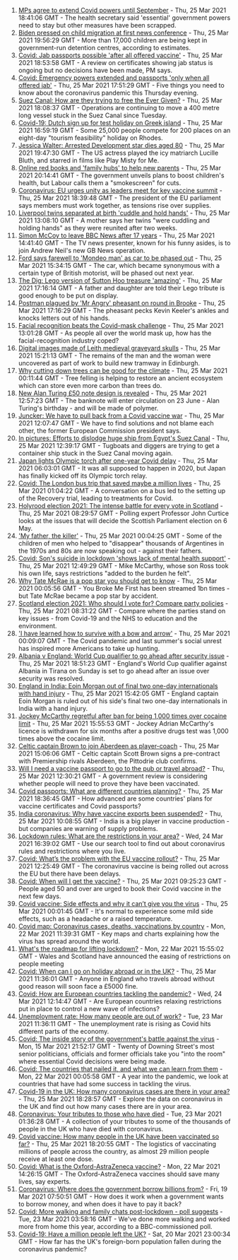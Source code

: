 1. [MPs agree to extend Covid powers until September](https://www.bbc.co.uk/news/uk-politics-56521358) - Thu, 25 Mar 2021 18:41:06 GMT - The health secretary said 'essential' government powers need to stay but other measures have been scrapped.
2. [Biden pressed on child migration at first news conference](https://www.bbc.co.uk/news/world-us-canada-56531187) - Thu, 25 Mar 2021 19:56:29 GMT - More than 17,000 children are being kept in government-run detention centres, according to estimates.
3. [Covid: Jab passports possible 'after all offered vaccine'](https://www.bbc.co.uk/news/uk-56522652) - Thu, 25 Mar 2021 18:53:58 GMT - A review on certificates showing jab status is ongoing but no decisions have been made, PM says.
4. [Covid: Emergency powers extended and passports 'only when all offered jab'](https://www.bbc.co.uk/news/uk-56526460) - Thu, 25 Mar 2021 17:51:29 GMT - Five things you need to know about the coronavirus pandemic this Thursday evening.
5. [Suez Canal: How are they trying to free the Ever Given?](https://www.bbc.co.uk/news/56523659) - Thu, 25 Mar 2021 18:08:37 GMT - Operations are continuing to move a 400 metre long vessel stuck in the Suez Canal since Tuesday.
6. [Covid-19: Dutch sign up for test holiday on Greek island](https://www.bbc.co.uk/news/world-europe-56528112) - Thu, 25 Mar 2021 16:59:19 GMT - Some 25,000 people compete for 200 places on an eight-day "tourism feasibility" holiday on Rhodes.
7. [Jessica Walter: Arrested Development star dies aged 80](https://www.bbc.co.uk/news/world-us-canada-56527688) - Thu, 25 Mar 2021 19:47:30 GMT - The US actress played the icy matriarch Lucille Bluth, and starred in films like Play Misty for Me.
8. [Online red books and 'family hubs' to help new parents](https://www.bbc.co.uk/news/uk-56525485) - Thu, 25 Mar 2021 20:14:41 GMT - The government unveils plans to boost children's health, but Labour calls them a "smokescreen" for cuts.
9. [Coronavirus: EU urges unity as leaders meet for key vaccine summit](https://www.bbc.co.uk/news/world-europe-56521318) - Thu, 25 Mar 2021 18:39:48 GMT - The president of the EU parliament says members must work together, as tensions rise over supplies.
10. [Liverpool twins separated at birth 'cuddle and hold hands'](https://www.bbc.co.uk/news/uk-england-merseyside-56523699) - Thu, 25 Mar 2021 13:08:10 GMT - A mother says her twins "were cuddling and holding hands" as they were reunited after two weeks.
11. [Simon McCoy to leave BBC News after 17 years](https://www.bbc.co.uk/news/entertainment-arts-56520791) - Thu, 25 Mar 2021 14:41:40 GMT - The TV news presenter, known for his funny asides, is to join Andrew Neil's new GB News operation.
12. [Ford says farewell to 'Mondeo man' as car to be phased out](https://www.bbc.co.uk/news/business-56526468) - Thu, 25 Mar 2021 15:34:15 GMT - The car, which became synonymous with a certain type of British motorist, will be phased out next year.
13. [The Dig: Lego version of Sutton Hoo treasure 'amazing'](https://www.bbc.co.uk/news/uk-england-suffolk-56523779) - Thu, 25 Mar 2021 17:16:14 GMT - A father and daughter are told their Lego tribute is good enough to be put on display.
14. [Postman plagued by 'Mr Angry' pheasant on round in Brooke](https://www.bbc.co.uk/news/uk-england-norfolk-56530133) - Thu, 25 Mar 2021 17:16:29 GMT - The pheasant pecks Kevin Keeler's ankles and knocks letters out of his hands.
15. [Facial recognition beats the Covid-mask challenge](https://www.bbc.co.uk/news/technology-56517033) - Thu, 25 Mar 2021 13:01:28 GMT - As people all over the world mask up, how has the facial-recognition industry coped?
16. [Digital images made of Leith medieval graveyard skulls](https://www.bbc.co.uk/news/uk-scotland-edinburgh-east-fife-56523810) - Thu, 25 Mar 2021 15:21:13 GMT - The remains of the man and the woman were uncovered as part of work to build new tramway in Edinburgh.
17. [Why cutting down trees can be good for the climate](https://www.bbc.co.uk/news/science-environment-56450965) - Thu, 25 Mar 2021 00:11:44 GMT - Tree felling is helping to restore an ancient ecosystem which can store even more carbon than trees do.
18. [New Alan Turing £50 note design is revealed](https://www.bbc.co.uk/news/business-56503741) - Thu, 25 Mar 2021 12:57:23 GMT - The banknote will enter circulation on 23 June - Alan Turing's birthday - and will be made of polymer.
19. [Juncker: We have to pull back from a Covid vaccine war](https://www.bbc.co.uk/news/world-europe-56524161) - Thu, 25 Mar 2021 12:07:47 GMT - We have to find solutions and not blame each other, the former European Commission president says.
20. [In pictures: Efforts to dislodge huge ship from Egypt's Suez Canal](https://www.bbc.co.uk/news/world-middle-east-56516151) - Thu, 25 Mar 2021 12:39:17 GMT - Tugboats and diggers are trying to get a container ship stuck in the Suez Canal moving again.
21. [Japan lights Olympic torch after one-year Covid delay](https://www.bbc.co.uk/news/world-asia-56520322) - Thu, 25 Mar 2021 06:03:01 GMT - It was all supposed to happen in 2020, but Japan has finally kicked off its Olympic torch relay.
22. [Covid: The London bus trip that saved maybe a million lives](https://www.bbc.co.uk/news/health-56508369) - Thu, 25 Mar 2021 01:04:22 GMT - A conversation on a bus led to the setting up of the Recovery trial, leading to treatments for Covid.
23. [Holyrood election 2021: The intense battle for every vote in Scotland](https://www.bbc.co.uk/news/uk-scotland-56512440) - Thu, 25 Mar 2021 08:29:57 GMT - Polling expert Professor John Curtice looks at the issues that will decide the Scottish Parliament election on 6 May.
24. ['My father, the killer'](https://www.bbc.co.uk/news/stories-51379981) - Thu, 25 Mar 2021 00:04:25 GMT - Some of the children of men who helped to "disappear" thousands of Argentines in the 1970s and 80s are now speaking out - against their fathers.
25. [Covid: Son's suicide in lockdown 'shows lack of mental health support'](https://www.bbc.co.uk/news/uk-england-south-yorkshire-56513705) - Thu, 25 Mar 2021 12:49:29 GMT - Mike McCarthy, whose son Ross took his own life, says restrictions "added to the burden he felt".
26. [Why Tate McRae is a pop star you should get to know](https://www.bbc.co.uk/news/entertainment-arts-56508538) - Thu, 25 Mar 2021 00:05:56 GMT - You Broke Me First has been streamed 1bn times - but Tate McRae became a pop star by accident.
27. [Scotland election 2021: Who should I vote for? Compare party policies](https://www.bbc.co.uk/news/uk-scotland-scotland-politics-56510773) - Thu, 25 Mar 2021 08:31:22 GMT - Compare where the parties stand on key issues - from Covid-19 and the NHS to education and the environment.
28. ['I have learned how to survive with a bow and arrow'](https://www.bbc.co.uk/news/business-56495443) - Thu, 25 Mar 2021 00:09:07 GMT - The Covid pandemic and last summer's social unrest has inspired more Americans to take up hunting.
29. [Albania v England: World Cup qualifier to go ahead after security issue](https://www.bbc.co.uk/sport/football/56528670) - Thu, 25 Mar 2021 18:51:23 GMT - England's World Cup qualifier against Albania in Tirana on Sunday is set to go ahead after an issue over security was resolved.
30. [England in India: Eoin Morgan out of final two one-day internationals with hand injury](https://www.bbc.co.uk/sport/cricket/56526058) - Thu, 25 Mar 2021 15:42:05 GMT - England captain Eoin Morgan is ruled out of his side's final two one-day internationals in India with a hand injury.
31. [Jockey McCarthy regretful after ban for being 1,000 times over cocaine limit](https://www.bbc.co.uk/sport/horse-racing/56521788) - Thu, 25 Mar 2021 15:55:53 GMT - Jockey Adrian McCarthy's licence is withdrawn for six months after a positive drugs test was 1,000 times above the cocaine limit.
32. [Celtic captain Brown to join Aberdeen as player-coach](https://www.bbc.co.uk/sport/football/55258684) - Thu, 25 Mar 2021 15:06:06 GMT - Celtic captain Scott Brown signs a pre-contract with Premiership rivals Aberdeen, the Pittodrie club confirms.
33. [Will I need a vaccine passport to go to the pub or travel abroad?](https://www.bbc.co.uk/news/explainers-55718553) - Thu, 25 Mar 2021 12:30:21 GMT - A government review is considering whether people will need to prove they have been vaccinated.
34. [Covid passports: What are different countries planning?](https://www.bbc.co.uk/news/world-europe-56522408) - Thu, 25 Mar 2021 18:36:45 GMT - How advanced are some countries' plans for vaccine certificates and Covid passports?
35. [India coronavirus: Why have vaccine exports been suspended?](https://www.bbc.co.uk/news/world-asia-india-55571793) - Thu, 25 Mar 2021 10:08:55 GMT - India is a big player in vaccine production - but companies are warning of supply problems.
36. [Lockdown rules: What are the restrictions in your area?](https://www.bbc.co.uk/news/uk-54373904) - Wed, 24 Mar 2021 16:39:02 GMT - Use our search tool to find out about coronavirus rules and restrictions where you live.
37. [Covid: What’s the problem with the EU vaccine rollout?](https://www.bbc.co.uk/news/explainers-52380823) - Thu, 25 Mar 2021 12:25:49 GMT - The coronavirus vaccine is being rolled out across the EU but there have been delays.
38. [Covid: When will I get the vaccine?](https://www.bbc.co.uk/news/health-55045639) - Thu, 25 Mar 2021 09:25:23 GMT - People aged 50 and over are urged to book their Covid vaccine in the next few days.
39. [Covid vaccine: Side effects and why it can’t give you the virus](https://www.bbc.co.uk/news/health-56437270) - Thu, 25 Mar 2021 00:01:45 GMT - It's normal to experience some mild side effects, such as a headache or a raised temperature.
40. [Covid map: Coronavirus cases, deaths, vaccinations by country](https://www.bbc.co.uk/news/world-51235105) - Mon, 22 Mar 2021 11:39:31 GMT - Key maps and charts explaining how the virus has spread around the world.
41. [What's the roadmap for lifting lockdown?](https://www.bbc.co.uk/news/explainers-52530518) - Mon, 22 Mar 2021 15:55:02 GMT - Wales and Scotland have announced the easing of restrictions on people meeting
42. [Covid: When can I go on holiday abroad or in the UK?](https://www.bbc.co.uk/news/explainers-52646738) - Thu, 25 Mar 2021 11:36:01 GMT - Anyone in England who travels abroad without good reason will soon face a £5000 fine.
43. [Covid: How are European countries tackling the pandemic?](https://www.bbc.co.uk/news/explainers-53640249) - Wed, 24 Mar 2021 12:14:47 GMT - Are European countries relaxing restrictions put in place to control a new wave of infections?
44. [Unemployment rate: How many people are out of work?](https://www.bbc.co.uk/news/business-52660591) - Tue, 23 Mar 2021 11:36:11 GMT - The unemployment rate is rising as Covid hits different parts of the economy.
45. [Covid: The inside story of the government's battle against the virus](https://www.bbc.co.uk/news/uk-politics-56361599) - Mon, 15 Mar 2021 21:52:17 GMT - Twenty of Downing Street's most senior politicians, officials and former officials take you "into the room" where essential Covid decisions were being made.
46. [Covid: The countries that nailed it, and what we can learn from them](https://www.bbc.co.uk/news/uk-56455030) - Mon, 22 Mar 2021 00:05:58 GMT - A year into the pandemic, we look at countries that have had some success in tackling the virus.
47. [Covid-19 in the UK: How many coronavirus cases are there in your area?](https://www.bbc.co.uk/news/uk-51768274) - Thu, 25 Mar 2021 18:28:57 GMT - Explore the data on coronavirus in the UK and find out how many cases there are in your area.
48. [Coronavirus: Your tributes to those who have died](https://www.bbc.co.uk/news/uk-52676411) - Tue, 23 Mar 2021 01:36:28 GMT - A collection of your tributes to some of the thousands of people in the UK who have died with coronavirus.
49. [Covid vaccine: How many people in the UK have been vaccinated so far?](https://www.bbc.co.uk/news/health-55274833) - Thu, 25 Mar 2021 18:20:55 GMT - The logistics of vaccinating millions of people across the country, as almost 29 million people receive at least one dose.
50. [Covid: What is the Oxford-AstraZeneca vaccine?](https://www.bbc.co.uk/news/health-55302595) - Mon, 22 Mar 2021 14:26:15 GMT - The Oxford-AstraZeneca vaccines should save many lives, say experts.
51. [Coronavirus: Where does the government borrow billions from?](https://www.bbc.co.uk/news/business-50504151) - Fri, 19 Mar 2021 07:50:51 GMT - How does it work when a government wants to borrow money, and when does it have to pay it back?
52. [Covid: More walking and family chats post-lockdown - poll suggests](https://www.bbc.co.uk/news/uk-56490823) - Tue, 23 Mar 2021 03:58:16 GMT - We've done more walking and worked more from home this year, according to a BBC-commissioned poll.
53. [Covid-19: Have a million people left the UK?](https://www.bbc.co.uk/news/uk-56435100) - Sat, 20 Mar 2021 23:00:34 GMT - How far has the UK's foreign-born population fallen during the coronavirus pandemic?
